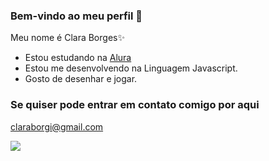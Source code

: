 ### Bem-vindo ao meu perfil 👋

Meu nome é Clara Borges✨

- Estou estudando na [Alura](link)
- Estou me desenvolvendo na Linguagem Javascript.
- Gosto de desenhar e jogar.

### Se quiser pode entrar em contato comigo por aqui
claraborgi@gmail.com

![](https://tenor.com/bGEEq.gif)
